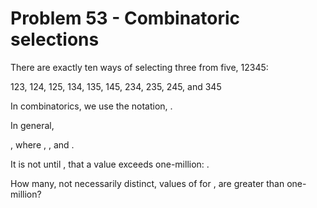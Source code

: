 # Problem 53 - Combinatoric selections
There are exactly ten ways of selecting three from five, 12345:

123, 124, 125, 134, 135, 145, 234, 235, 245, and 345

In combinatorics, we use the notation, 
.

In general, 
 
, where 
, 
, and 
.

It is not until 
, that a value exceeds one-million: 
.

How many, not necessarily distinct, values of 
 for 
, are greater than one-million?